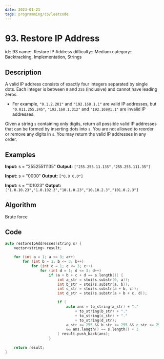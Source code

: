 ```yaml
---
date: 2023-01-21
tags: programming/cp/leetcode
---
```


# 93. Restore IP Address 

id:: 93 
name:: Restore IP Address
difficulty::  Medium
category:: Backtracking, Implementation, Strings

## Description
A valid IP address consists of exactly four integers separated by single dots. Each integer is between `0` and `255` (inclusive) and cannot have leading zeros.

-   For example, `"0.1.2.201"` and `"192.168.1.1"` are valid IP addresses, but `"0.011.255.245"`, `"192.168.1.312"` and `"192.168@1.1"` are invalid IP addresses.

Given a string `s` containing only digits, return all possible valid IP addresses that can be formed by inserting dots into `s`. You are not allowed to reorder or remove any digits in `s`. You may return the valid IP addresses in any order.

## Examples
**Input:** s = "25525511135"
**Output:** `["255.255.11.135","255.255.111.35"]`

**Input:** s = "0000"
**Output:** `["0.0.0.0"]`

**Input:** s = "101023"
**Output:** `["1.0.10.23","1.0.102.3","10.1.0.23","10.10.2.3","101.0.2.3"]`

## Algorithm
Brute force

## Code
```cpp
auto restoreIpAddresses(string s) {
	vector<string> result;
	
	for (int a = 1; a <= 3; a++)
		for (int b = 1; b <= 3; b++)
			for (int c = 1; c <= 3; c++)
				for (int d = 1; d <= 3; d++)
					if (a + b + c + d == s.length()) {
						int a_str = stoi(s.substr(0, a));
						int b_str = stoi(s.substr(a, b));
						int c_str = stoi(s.substr(a + b, c));
						int d_str = stoi(s.substr(a + b + c, d));

						if (
							auto ans = to_string(a_str) + "." 
								+ to_string(b_str) + "." 
								+ to_string(c_str) + "." 
								+ to_string(d_str);
							a_str <= 255 && b_str <= 255 && c_str <= 255 && d_str <= 255 
							&& ans.length() == s.length() + 3
						) result.push_back(ans);
					}    
	
	return result;
}
```
